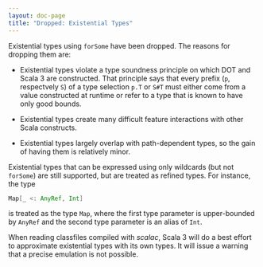 ```yaml
---
layout: doc-page
title: "Dropped: Existential Types"
---
```


Existential types using `forSome` have been dropped. The reasons for dropping them are:

 - Existential types violate a type soundness principle on which DOT
   and Scala 3 are constructed. That principle says that every
   prefix (`p`, respectvely `S`) of a type selection `p.T` or `S#T`
   must either come from a value constructed at runtime or refer to a
   type that is known to have only good bounds.

 - Existential types create many difficult feature interactions
   with other Scala constructs.

 - Existential types largely overlap with path-dependent types,
   so the gain of having them is relatively minor.

Existential types that can be expressed using only wildcards (but not
`forSome`) are still supported, but are treated as refined types.
For instance, the type
```scala
Map[_ <: AnyRef, Int]
```
is treated as the type `Map`, where the first type parameter
is upper-bounded by `AnyRef` and the second type parameter is an alias
of `Int`.

When reading classfiles compiled with _scalac_, Scala 3 will do a best
effort to approximate existential types with its own types. It will
issue a warning that a precise emulation is not possible.

